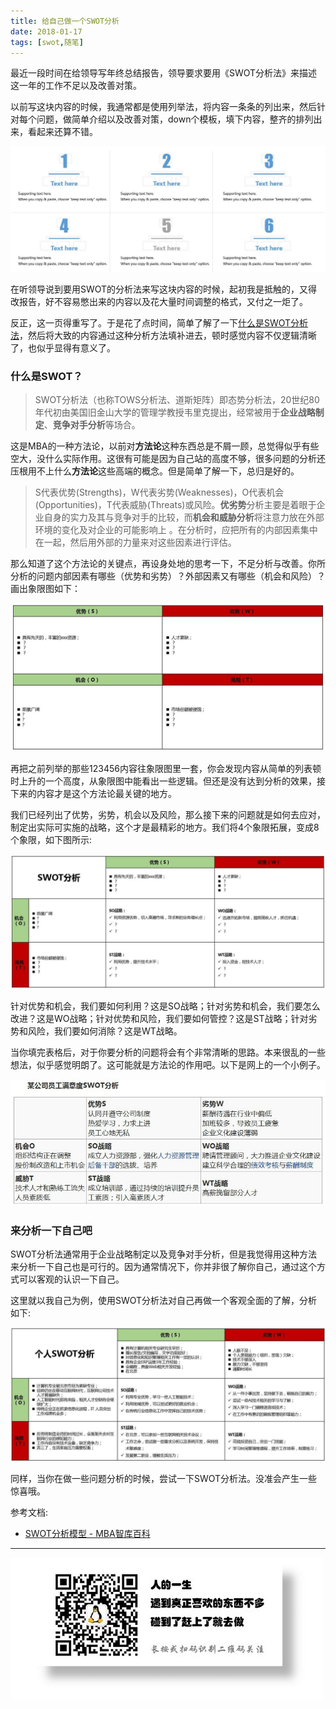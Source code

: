```yaml
---
title: 给自己做一个SWOT分析
date: 2018-01-17
tags: [swot,随笔]
---
```


最近一段时间在给领导写年终总结报告，领导要求要用《SWOT分析法》来描述这一年的工作不足以及改善对策。

以前写这块内容的时候，我通常都是使用列举法，将内容一条条的列出来，然后针对每个问题，做简单介绍以及改善对策，down个模板，填下内容，整齐的排列出来，看起来还算不错。

![](/image/life/2018-01-17-14-05-36.jpg)

在听领导说到要用SWOT的分析法来写这块内容的时候，起初我是抵触的，又得改报告，好不容易憋出来的内容以及花大量时间调整的格式，又付之一炬了。

反正，这一页得重写了。于是花了点时间，简单了解了一下[什么是SWOT分析法](http://wiki.mbalib.com/wiki/SWOT%E5%88%86%E6%9E%90%E6%A8%A1%E5%9E%8B)，然后将大致的内容通过这种分析方法填补进去，顿时感觉内容不仅逻辑清晰了，也似乎显得有意义了。

### 什么是SWOT？
> SWOT分析法（也称TOWS分析法、道斯矩阵）即态势分析法，20世纪80年代初由美国旧金山大学的管理学教授韦里克提出，经常被用于**企业战略制定**、**竞争对手分析**等场合。

这是MBA的一种方法论，以前对**方法论**这种东西总是不屑一顾，总觉得似乎有些空大，没什么实际作用。这很有可能是因为自己站的高度不够，很多问题的分析还压根用不上什么**方法论**这些高端的概念。但是简单了解一下，总归是好的。

> S代表优势(Strengths)，W代表劣势(Weaknesses)，O代表机会(Opportunities)，T代表威胁(Threats)或风险。**优劣势**分析主要是着眼于企业自身的实力及其与竞争对手的比较，而**机会和威胁分析**将注意力放在外部环境的变化及对企业的可能影响上 。在分析时，应把所有的内部因素集中在一起，然后用外部的力量来对这些因素进行评估。 

那么知道了这个方法论的关键点，再设身处地的思考一下，不足分析与改善。你所分析的问题内部因素有哪些（优势和劣势）？外部因素又有哪些（机会和风险）？画出象限图如下：

![](/image/life/2018-01-17-10-28-53.jpg)

再把之前列举的那些123456内容往象限图里一套，你会发现内容从简单的列表顿时上升的一个高度，从象限图中能看出一些逻辑。但还是没有达到分析的效果，接下来的内容才是这个方法论最关键的地方。

我们已经列出了优势，劣势，机会以及风险，那么接下来的问题就是如何去应对，制定出实际可实施的战略，这个才是最精彩的地方。我们将4个象限拓展，变成8个象限，如下图所示:

![](/image/life/2018-01-17-10-24-17.jpg)

针对优势和机会，我们要如何利用？这是SO战略；针对劣势和机会，我们要怎么改进？这是WO战略；针对优势和风险，我们要如何管控？这是ST战略；针对劣势和风险，我们要如何消除？这是WT战略。

当你填完表格后，对于你要分析的问题将会有个非常清晰的思路。本来很乱的一些想法，似乎感觉明朗了。这可能就是方法论的作用吧。以下是网上的一个小例子。

![](/image/life/2018-01-17-14-31-57.jpg)

### 来分析一下自己吧
SWOT分析法通常用于企业战略制定以及竞争对手分析，但是我觉得用这种方法来分析一下自己也是可行的。因为通常情况下，你并非很了解你自己，通过这个方式可以客观的认识一下自己。

这里就以我自己为例，使用SWOT分析法对自己再做一个客观全面的了解，分析如下: 

![](/image/life/2018-01-17-13-57-30.jpg)

同样，当你在做一些问题分析的时候，尝试一下SWOT分析法。没准会产生一些惊喜哦。

参考文档:
- [SWOT分析模型 - MBA智库百科](http://wiki.mbalib.com/wiki/SWOT%E5%88%86%E6%9E%90%E6%A8%A1%E5%9E%8B)
- - -
![](/image/weixin.jpg)